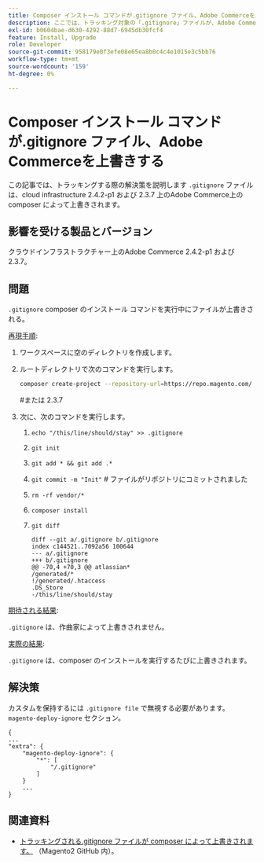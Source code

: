 ```yaml
---
title: Composer インストール コマンドが.gitignore ファイル、Adobe Commerceを上書きする
description: ここでは、トラッキング対象の「.gitignore」ファイルが、Adobe Commerce on cloud infrastructure 2.4.2-p1 および 2.3.7 上で composer によって上書きされた場合の解決策について説明します。
exl-id: b0604bae-d630-4292-88d7-6945db30fcf4
feature: Install, Upgrade
role: Developer
source-git-commit: 958179e0f3efe08e65ea8b0c4c4e1015e3c5bb76
workflow-type: tm+mt
source-wordcount: '159'
ht-degree: 0%

---
```


# Composer インストール コマンドが.gitignore ファイル、Adobe Commerceを上書きする

この記事では、トラッキングする際の解決策を説明します `.gitignore` ファイルは、cloud infrastructure 2.4.2-p1 および 2.3.7 上のAdobe Commerce上の composer によって上書きされます。

## 影響を受ける製品とバージョン

クラウドインフラストラクチャー上のAdobe Commerce 2.4.2-p1 および 2.3.7。

## 問題

`.gitignore` composer のインストール コマンドを実行中にファイルが上書きされる。

<u>再現手順</u>:


1. ワークスペースに空のディレクトリを作成します。
1. ルートディレクトリで次のコマンドを実行します。

   ```bash
   composer create-project --repository-url=https://repo.magento.com/ magento/project-community-edition:2.4.2-p1.
   ```

   \#または 2.3.7

1. 次に、次のコマンドを実行します。
   1. `echo "/this/line/should/stay" >> .gitignore`
   1. `git init`
   1. `git add * && git add .*`
   1. `git commit -m "Init"` # ファイルがリポジトリにコミットされました
   1. `rm -rf vendor/*`
   1. `composer install`
   1. `git diff`

      ```git
      diff --git a/.gitignore b/.gitignore
      index c144521..7092a56 100644
      --- a/.gitignore
      +++ b/.gitignore
      @@ -70,4 +70,3 @@ atlassian*
      /generated/*
      !/generated/.htaccess
      .DS_Store
      -/this/line/should/stay
      ```

<u>期待される結果</u>:

`.gitignore` は、作曲家によって上書きされません。

<u>実際の結果</u>:

`.gitignore` は、composer のインストールを実行するたびに上書きされます。

## 解決策

カスタムを保持するには `.gitignore file` で無視する必要があります。 `magento-deploy-ignore` セクション。

```git
{
...
"extra": {
    "magento-deploy-ignore": {
        "*": [
            "/.gitignore"
        ]
    }
    ...
}
```


## 関連資料

* [トラッキングされる.gitignore ファイルが composer によって上書きされます。](https://github.com/magento/magento2/issues/32888) （Magento2 GitHub 内）。
